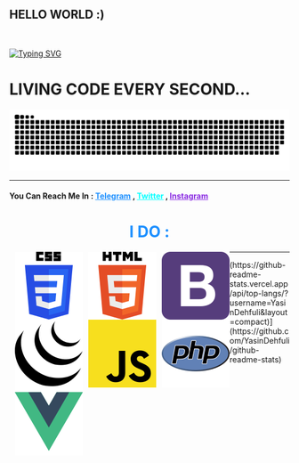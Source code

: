 <h2 >HELLO WORLD :)</h2>
<br>

<a href="https://git.io/typing-svg"><img src="https://readme-typing-svg.demolab.com?font=Architects+Daughter&size=60&pause=1500&center=true&vCenter=true&width=830&height=167&lines=hI+therE+%F0%9F%96%90+iM+nisaY+%3A%5D;A+fulL+stacK+weB+developeR." alt="Typing SVG" /></a>



<h1> LIVING CODE EVERY SECOND...</h1>

<img src="WORM.svg">

<hr>  
<h4> You Can Reach Me In :
    <a href="https://telegram.me/iYasin" style="color: dodgerblue">Telegram</a> ,
    <a href="https://twitter.com/yasindehfuli" style="color: cyan">Twitter</a> ,
<a href="https://instagram.com/i.ycn" style="color: blueviolet">Instagram</a></h4>


<h1 style="text-align: center ; color: dodgerblue">I DO : </h1>
<div >
<img style="float: left ; margin-left: 10px" src="svg/css3.svg" alt="">
<img style="float: left ; margin-left: 10px" src="svg/html5.svg" alt="">

<img style="float: left ; margin-left: 10px" src="svg/Bootstrap.svg" alt="">
<img style="float: left ; margin-left: 10px"  src="svg/Jquery.svg" alt="">
<img style="float: left ; margin-left: 10px" src="svg/JavaScript.svg" alt="">
<img style="float: left ; margin-left: 10px" src="svg/PHP.svg" alt="">
<img style="float: left ; margin-left: 10px" src="svg/VueJs.svg" alt="">
</div>

<hr>
(https://github-readme-stats.vercel.app/api/top-langs/?username=YasinDehfuli&layout=compact)](https://github.com/YasinDehfuli/github-readme-stats)
